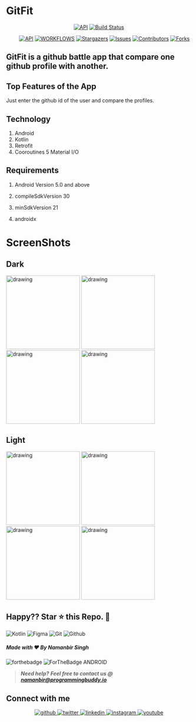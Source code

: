 # GitFit

</p>

<p align="center">
  <a href="https://android-arsenal.com/api?level=21"><img alt="API" src="https://img.shields.io/badge/API-21%2B-brightgreen.svg?style=flat"/></a>
  <a href="https://github.com/thinktocode/GitFit/actions"><img alt="Build Status" src="https://github.com/thinktocode/GitFit/workflows/Android%20CI/badge.svg"/></a> 
</p>
    
&nbsp;&nbsp;&nbsp;&nbsp;&nbsp;&nbsp;&nbsp;&nbsp;
[![API](https://img.shields.io/badge/API-21%2B-yellow?style=for-the-badge)](https://android-arsenal.com/api?level=21)
[![WORKFLOWS](https://img.shields.io/badge/Android%20CI-passing-green?style=for-the-badge)](https://github.com/thinktocode/GitFit/actions)
[![Stargazers](https://img.shields.io/github/stars/thinktocode/GitFit?style=for-the-badge)](https://github.com//thinktocode/GitFit/stargazers)
[![Issues](https://img.shields.io/github/issues/thinktocode/GitFit?style=for-the-badge)](https://github.com/thinktocode/GitFit/issues)
[![Contributors](https://img.shields.io/github/contributors/thinktocode/GitFit?style=for-the-badge)](https://img.shields.io/github/contributors/thinktocode/GitFit)
[![Forks](https://img.shields.io/github/forks/thinktocode/GitFit?style=for-the-badge)](https://github.com//thinktocode/GitFit/network/members)

## GitFit is a github battle app that compare one github profile with another.

## Top Features of the App
Just enter the github id of the user and compare the profiles.

## Technology
1. Android
2. Kotlin
3. Retrofit
4. Cooroutines
5 Material I/O

## Requirements
1. Android Version 5.0 and above
2. compileSdkVersion 30
3. minSdkVersion 21

4. androidx

# ScreenShots
## Dark
<img src="https://github.com/thinktocode/GitFit/blob/master/ScreenShots/dark_splash.png" alt="drawing" width="200"/>  <img src="https://github.com/thinktocode/GitFit/blob/master/ScreenShots/dark_user.png"  alt="drawing" width="200"/>
<img src="https://github.com/thinktocode/GitFit/blob/master/ScreenShots/dark_user1.png" alt="drawing" width="200"/>
<img src="https://github.com/thinktocode/GitFit/blob/master/ScreenShots/dark_battle.png" alt="drawing" width="200"/>
## Light
<img src="https://github.com/thinktocode/GitFit/blob/master/ScreenShots/light_splash.png" alt="drawing" width="200"/> <img src="https://github.com/thinktocode/GitFit/blob/master/ScreenShots/light_user.png"  alt="drawing" width="200"/>
<img src="https://github.com/thinktocode/GitFit/blob/master/ScreenShots/light_user1.png" alt="drawing" width="200"/>
<img src="https://github.com/thinktocode/GitFit/blob/master/ScreenShots/light_battle.png" alt="drawing" width="200"/>

## Happy?? Star ⭐ this Repo. 🤩


![Kotlin](https://img.shields.io/badge/kotlin-%230095D5.svg?&style=for-the-badge&logo=kotlin&logoColor=white)
![Figma](https://img.shields.io/badge/figma%20-%23F24E1E.svg?&style=for-the-badge&logo=figma&logoColor=white)
![Git](https://img.shields.io/badge/git%20-%23F05033.svg?&style=for-the-badge&logo=git&logoColor=white)
![Github](https://img.shields.io/badge/github%20-%23121011.svg?&style=for-the-badge&logo=github&logoColor=white)
##### Made with ❤️ By Namanbir Singh
![forthebadge](https://forthebadge.com/images/badges/built-with-love.svg)
![ForTheBadge ANDROID](https://forthebadge.com/images/badges/built-for-android.svg)

> **_Need help?_** 
> **_Feel free to contact us @ [namanbir@programmingbuddy.io](mailto:idnamanbir@programmingbuddy.io?Subject=DSCHackFest2020)_**


## Connect with me  
<div align="center">
<a href="https://github.com/thinktocode" target="_blank">
<img src=https://img.shields.io/badge/github-%2324292e.svg?&style=for-the-badge&logo=github&logoColor=white alt=github style="margin-bottom: 5px;" />
</a>
<a href="https://twitter.com/realNamanbir" target="_blank">
<img src=https://img.shields.io/badge/twitter-%2300acee.svg?&style=for-the-badge&logo=twitter&logoColor=white alt=twitter style="margin-bottom: 5px;" />
</a>
<a href="https://www.linkedin.com/in/namanbir-singh-262318178/" target="_blank">
<img src=https://img.shields.io/badge/linkedin-%231E77B5.svg?&style=for-the-badge&logo=linkedin&logoColor=white alt=linkedin style="margin-bottom: 5px;" />
</a>
<a href="https://www.instagram.com/thinktocode.in" target="_blank">
<img src=https://img.shields.io/badge/instagram-%23000000.svg?&style=for-the-badge&logo=instagram&logoColor=white alt=instagram style="margin-bottom: 5px;" />
</a>  
<a href="https://www.youtube.com/c/thinktocode" target="_blank">
<img src=https://img.shields.io/badge/youtube-%23FF0000.svg?&style=for-the-badge&logo=youtube&logoColor=white alt=youtube style="margin-bottom: 5px;" />
</a> 
</div> 
